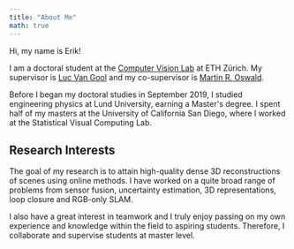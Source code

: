 ```yaml
---
title: "About Me"
math: true
---
```



Hi, my name is Erik!

I am a doctoral student at the [Computer Vision Lab](https://vision.ee.ethz.ch/) at ETH Zürich. My supervisor is [Luc Van Gool](https://vision.ee.ethz.ch/people-details.OTAyMzM=.TGlzdC8zMjQ4LC0xOTcxNDY1MTc4.html) and my co-supervisor is [Martin R. Oswald](https://people.inf.ethz.ch/moswald/).

Before I began my doctoral studies in September 2019, I studied engineering physics at Lund University, earning a Master's degree. I spent half of my masters at the University of California San Diego, where I worked at the Statistical Visual Computing Lab.

## Research Interests

The goal of my research is to attain high-quality dense 3D reconstructions of scenes using online methods. I have worked on a quite broad range of problems from sensor fusion, uncertainty estimation, 3D representations, loop closure and RGB-only SLAM.

I also have a great interest in teamwork and I truly enjoy passing on my own experience and knowledge within the field to aspiring students. Therefore, I collaborate and supervise students at master level.
